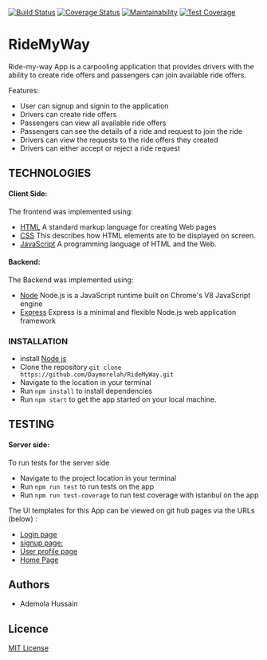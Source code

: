 [![Build Status](https://travis-ci.org/Daymorelah/RideMyWay.svg?branch=development)](https://travis-ci.org/Daymorelah/RideMyWay)
[![Coverage Status](https://coveralls.io/repos/github/Daymorelah/RideMyWay/badge.svg?branch=development)](https://coveralls.io/github/Daymorelah/RideMyWay?branch=development)
[![Maintainability](https://api.codeclimate.com/v1/badges/7b39a3c4a60595176942/maintainability)](https://codeclimate.com/github/Daymorelah/RideMyWay/maintainability)
[![Test Coverage](https://api.codeclimate.com/v1/badges/7b39a3c4a60595176942/test_coverage)](https://codeclimate.com/github/Daymorelah/RideMyWay/test_coverage)

# RideMyWay
Ride-my-way App is a carpooling application that provides drivers with the ability to create ride offers and passengers can join available ride offers.

Features:
- User can signup and signin to the application
- Drivers can create ride offers
- Passengers can view all available ride offers
- Passengers can see the details of a ride and request to join the ride
- Drivers can view the requests to the ride offers they created
- Drivers can either accept or reject a ride request

## TECHNOLOGIES
#### Client Side:
The frontend was implemented using:
* [HTML](https://www.w3schools.com/Html/) A standard markup language for creating Web pages
* [CSS](https://www.w3schools.com/css/css_intro.asp) This describes how HTML elements are to be displayed on screen.
* [JavaScript](https://www.w3schools.com/js/default.asp) A programming language of HTML and the Web.

#### Backend:
The Backend was implemented using: 
 * [Node](https://nodejs.org/en/) Node.js is a JavaScript runtime built on Chrome's V8 JavaScript engine
 * [Express](https://expressjs.com/) Express is a minimal and flexible Node.js web application framework 
 
 ### INSTALLATION
 * install [Node js](https://nodejs.org/en/)
 * Clone the repository `git clone https://github.com/Daymorelah/RideMyWay.git` 
 * Navigate to the location in your terminal
 * Run `npm install` to install dependencies
 * Run `npm start` to get the app started on your local machine.
 
 ## TESTING
 #### Server side:
To run tests for the server side
* Navigate to the project location in your terminal
* Run `npm run test` to run tests on the app
* Run `npm run test-coverage` to run test coverage with istanbul on the app

The UI templates for this App can be viewed on git hub pages via the URLs (below) :
* [Login page](https://daymorelah.github.io/RideMyWay/UI/html/signin.html)
* [signup page:](https://daymorelah.github.io/RideMyWay/UI/html/signup.html)
* [User profile page](https://daymorelah.github.io/RideMyWay/UI/html/profilePage.html)
* [Home Page](https://daymorelah.github.io/RideMyWay/UI/html/profilePage.html)


## Authors
* Ademola Hussain

## Licence 
[MIT License](https://github.com/Kenec/PostIt/blob/master/LICENSE)
